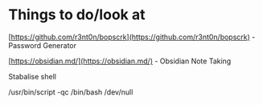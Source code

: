 # Things to do/look at

[https://github.com/r3nt0n/bopscrk](https://github.com/r3nt0n/bopscrk) - Password Generator

[https://obsidian.md/](https://obsidian.md/) - Obsidian Note Taking



Stabalise shell

/usr/bin/script -qc /bin/bash /dev/null



